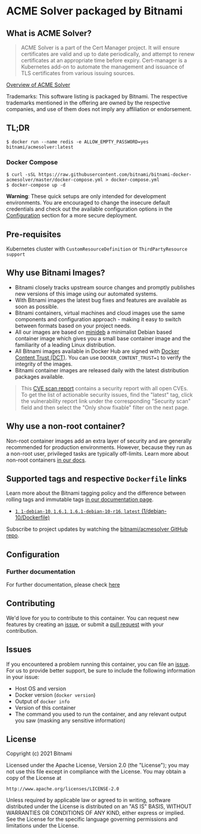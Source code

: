 # ACME Solver packaged by Bitnami

## What is ACME Solver?

> ACME Solver is a part of the Cert Manager project. It will ensure certificates are valid and up to date periodically, and attempt to renew certificates at an appropriate time before expiry.
> Cert-manager is a Kubernetes add-on to automate the management and issuance of TLS certificates from various issuing sources.

[Overview of ACME Solver](https://github.com/jetstack/cert-manager)

Trademarks: This software listing is packaged by Bitnami. The respective trademarks mentioned in the offering are owned by the respective companies, and use of them does not imply any affiliation or endorsement.

## TL;DR

```console
$ docker run --name redis -e ALLOW_EMPTY_PASSWORD=yes bitnami/acmesolver:latest
```

### Docker Compose

```console
$ curl -sSL https://raw.githubusercontent.com/bitnami/bitnami-docker-acmesolver/master/docker-compose.yml > docker-compose.yml
$ docker-compose up -d
```

**Warning**: These quick setups are only intended for development environments. You are encouraged to change the insecure default credentials and check out the available configuration options in the [Configuration](#configuration) section for a more secure deployment.

## Pre-requisites

Kubernetes cluster with `CustomResourceDefinition` or `ThirdPartyResource support`

## Why use Bitnami Images?

* Bitnami closely tracks upstream source changes and promptly publishes new versions of this image using our automated systems.
* With Bitnami images the latest bug fixes and features are available as soon as possible.
* Bitnami containers, virtual machines and cloud images use the same components and configuration approach - making it easy to switch between formats based on your project needs.
* All our images are based on [minideb](https://github.com/bitnami/minideb) a minimalist Debian based container image which gives you a small base container image and the familiarity of a leading Linux distribution.
* All Bitnami images available in Docker Hub are signed with [Docker Content Trust (DCT)](https://docs.docker.com/engine/security/trust/content_trust/). You can use `DOCKER_CONTENT_TRUST=1` to verify the integrity of the images.
* Bitnami container images are released daily with the latest distribution packages available.

> This [CVE scan report](https://quay.io/repository/bitnami/acmesolver?tab=tags) contains a security report with all open CVEs. To get the list of actionable security issues, find the "latest" tag, click the vulnerability report link under the corresponding "Security scan" field and then select the "Only show fixable" filter on the next page.

## Why use a non-root container?

Non-root container images add an extra layer of security and are generally recommended for production environments. However, because they run as a non-root user, privileged tasks are typically off-limits. Learn more about non-root containers [in our docs](https://docs.bitnami.com/tutorials/work-with-non-root-containers/).

## Supported tags and respective `Dockerfile` links

Learn more about the Bitnami tagging policy and the difference between rolling tags and immutable tags [in our documentation page](https://docs.bitnami.com/tutorials/understand-rolling-tags-containers/).


* [`1`, `1-debian-10`, `1.6.1`, `1.6.1-debian-10-r16`, `latest` (1/debian-10/Dockerfile)](https://github.com/bitnami/bitnami-docker-acmesolver/blob/1.6.1-debian-10-r16/1/debian-10/Dockerfile)

Subscribe to project updates by watching the [bitnami/acmesolver GitHub repo](https://github.com/bitnami/bitnami-docker-acmesolver).

## Configuration

### Further documentation

For further documentation, please check [here](https://github.com/jetstack/cert-manager/blob/master/docs)

## Contributing

We'd love for you to contribute to this container. You can request new features by creating an [issue](https://github.com/bitnami/bitnami-docker-acmesolver/issues), or submit a [pull request](https://github.com/bitnami/bitnami-docker-acmesolver/pulls) with your contribution.

## Issues

If you encountered a problem running this container, you can file an [issue](https://github.com/bitnami/bitnami-docker-acmesolver/issues/new). For us to provide better support, be sure to include the following information in your issue:

- Host OS and version
- Docker version (`docker version`)
- Output of `docker info`
- Version of this container
- The command you used to run the container, and any relevant output you saw (masking any sensitive information)

## License

Copyright (c) 2021 Bitnami

Licensed under the Apache License, Version 2.0 (the "License");
you may not use this file except in compliance with the License.
You may obtain a copy of the License at

    http://www.apache.org/licenses/LICENSE-2.0

Unless required by applicable law or agreed to in writing, software
distributed under the License is distributed on an "AS IS" BASIS,
WITHOUT WARRANTIES OR CONDITIONS OF ANY KIND, either express or implied.
See the License for the specific language governing permissions and
limitations under the License.
